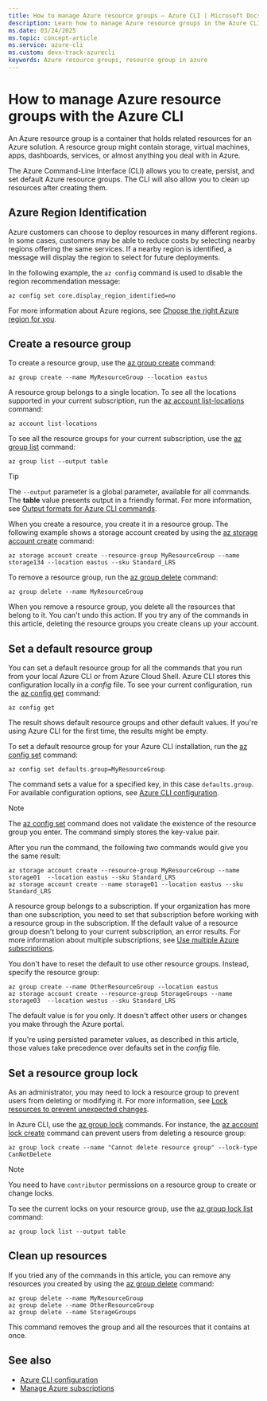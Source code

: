 ```yaml
---
title: How to manage Azure resource groups – Azure CLI | Microsoft Docs
description: Learn how to manage Azure resource groups in the Azure CLI, a cross-platform tool to connect to Azure and execute administrative commands on Azure resources.
ms.date: 03/24/2025
ms.topic: concept-article
ms.service: azure-cli
ms.custom: devx-track-azurecli
keywords: Azure resource groups, resource group in azure
---
```


# How to manage Azure resource groups with the Azure CLI

An Azure resource group is a container that holds related resources for an Azure solution. A resource group might contain storage, virtual machines, apps, dashboards, services, or almost anything you deal with in Azure.

The Azure Command-Line Interface (CLI) allows you to create, persist, and set default Azure resource groups. The CLI will also allow you to clean up resources after creating them. 

## Azure Region Identification

Azure customers can choose to deploy resources in many different regions.  In some cases, customers may be able to reduce costs by selecting nearby regions offering the same services.  If a nearby region is identified, a message will display the region to select for future deployments.

In the following example, the `az config` command is used to disable the region recommendation message:

```azurecli
az config set core.display_region_identified=no
```

For more information about Azure regions, see [Choose the right Azure region for you](https://azure.microsoft.com/explore/global-infrastructure/geographies/#overview). 

## Create a resource group

To create a resource group, use the [az group create](/cli/azure/group#az_group_create) command:

```azurecli
az group create --name MyResourceGroup --location eastus
```

A resource group belongs to a single location. To see all the locations supported in your current subscription, run the [az account list-locations](/cli/azure/account#az_account_list_locations) command:

```azurecli
az account list-locations
```

To see all the resource groups for your current subscription, use the [az group list](/cli/azure/group#az_group_list) command:

```azurecli
az group list --output table
```

> [!TIP]
> The `--output` parameter is a global parameter, available for all commands. The **table** value presents output in a friendly format. For more information, see [Output formats for Azure CLI commands](./format-output-azure-cli.md).

When you create a resource, you create it in a resource group. The following example shows a storage account created by using the [az storage account create](/cli/azure/storage/account#az_storage_account_create) command:

```azurecli
az storage account create --resource-group MyResourceGroup --name storage134 --location eastus --sku Standard_LRS
```

To remove a resource group, run the [az group delete](/cli/azure/group#az_group_delete) command:

```azurecli
az group delete --name MyResourceGroup
```

When you remove a resource group, you delete all the resources that belong to it. You can't undo this action. If you try any of the commands in this article, deleting the resource groups you create cleans up your account.

## Set a default resource group

You can set a default resource group for all the commands that you run from your local Azure CLI or from Azure Cloud Shell. Azure CLI stores this configuration locally in a *config* file. To see your current configuration, run the [az config get](/cli/azure/config#az_config_get) command:

```azurecli
az config get
```

The result shows default resource groups and other default values. If you're using Azure CLI for the first time, the results might be empty.

To set a default resource group for your Azure CLI installation, run the [az config set](/cli/azure/config#az_config_set) command:

```azurecli
az config set defaults.group=MyResourceGroup
```

The command sets a value for a specified key, in this case `defaults.group`. For available configuration options, see [Azure CLI configuration](./azure-cli-configuration.md).

> [!NOTE]
> The [az config set](/cli/azure/config#az_config_set) command does not validate the existence of the resource group you enter. The command simply stores the key-value pair.

After you run the command, the following two commands would give you the same result:

```azurecli
az storage account create --resource-group MyResourceGroup --name storage01  --location eastus --sku Standard_LRS
az storage account create --name storage01 --location eastus --sku Standard_LRS
```

A resource group belongs to a subscription. If your organization has more than one subscription, you need to set that subscription before working with a resource group in the subscription. If the default value of a resource group doesn't belong to your current subscription, an error results. For more information about multiple subscriptions, see [Use multiple Azure subscriptions](manage-azure-subscriptions-azure-cli.md).

You don't have to reset the default to use other resource groups. Instead, specify the resource group:

```azurecli
az group create --name OtherResourceGroup --location eastus
az storage account create --resource-group StorageGroups --name storage03  --location westus --sku Standard_LRS
```

The default value is for you only. It doesn't affect other users or changes you make through the Azure portal.

If you're using persisted parameter values, as described in this article, those values take precedence over defaults set in the *config* file.

## Set a resource group lock

As an administrator, you may need to lock a resource group to prevent users from deleting or modifying it. For more information, see [Lock resources to prevent unexpected changes](/azure/azure-resource-manager/management/lock-resources).

In Azure CLI, use the [az group lock](../../docs-ref-autogen/LTS-version/latest/group/lock.yml) commands. For instance, the [az account lock create](/cli/azure/account/lock#az-account-lock-create) command can prevent users from deleting a resource group:

```azurecli-interactive
az group lock create --name "Cannot delete resource group" --lock-type CanNotDelete
```

> [!NOTE]
> You need to have `contributor` permissions on a resource group to create or change locks.

To see the current locks on your resource group, use the [az group lock list](/cli/azure/group/lock#az-group-lock-list) command:

```azurecli-interactive
az group lock list --output table
```

## Clean up resources

If you tried any of the commands in this article, you can remove any resources you created by using the [az group delete](/cli/azure/group#az-group-delete) command:

```azurecli
az group delete --name MyResourceGroup
az group delete --name OtherResourceGroup
az group delete --name StorageGroups
```

This command removes the group and all the resources that it contains at once.

## See also

* [Azure CLI configuration](./azure-cli-configuration.md)
* [Manage Azure subscriptions](./manage-azure-subscriptions-azure-cli.md)
